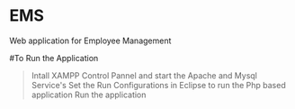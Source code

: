 # EMS
 Web application for Employee Management
 
 #To Run the Application
 > Intall XAMPP Control Pannel and start the Apache and Mysql Service's
 > Set the Run Configurations in Eclipse to run the Php based application
 > Run the application
